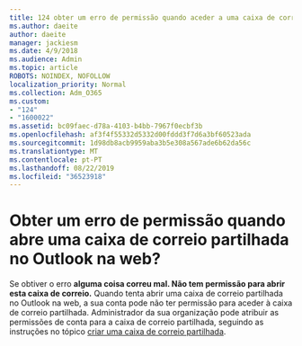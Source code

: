 ```yaml
---
title: 124 obter um erro de permissão quando aceder a uma caixa de correio partilhada no OWA?
ms.author: daeite
author: daeite
manager: jackiesm
ms.date: 4/9/2018
ms.audience: Admin
ms.topic: article
ROBOTS: NOINDEX, NOFOLLOW
localization_priority: Normal
ms.collection: Adm_O365
ms.custom:
- "124"
- "1600022"
ms.assetid: bc09faec-d78a-4103-b4bb-7967f0ecbf3b
ms.openlocfilehash: af3f4f55332d5332d00fddd3f7d6a3bf60523ada
ms.sourcegitcommit: 1d98db8acb9959aba3b5e308a567ade6b62da56c
ms.translationtype: MT
ms.contentlocale: pt-PT
ms.lasthandoff: 08/22/2019
ms.locfileid: "36523918"
---
```

# <a name="getting-a-permission-error-when-opening-a-shared-mailbox-in-outlook-on-the-web"></a>Obter um erro de permissão quando abre uma caixa de correio partilhada no Outlook na web?

Se obtiver o erro **alguma coisa correu mal. Não tem permissão para abrir esta caixa de correio.** Quando tenta abrir uma caixa de correio partilhada no Outlook na web, a sua conta pode não ter permissão para aceder à caixa de correio partilhada. Administrador da sua organização pode atribuir as permissões de conta para a caixa de correio partilhada, seguindo as instruções no tópico [criar uma caixa de correio partilhada](https://support.office.com/article/871a246d-3acd-4bba-948e-5de8be0544c9).
  